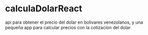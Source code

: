 # calculaDolarReact
api para obtener el precio del dolar en bolivares venezolanos, y una pequeña app para calcular precios con la cotizacion del dolar
